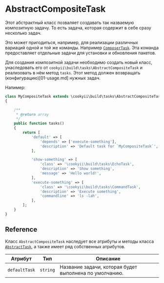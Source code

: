 AbstractCompositeTask
=====================

Этот абстрактный класс позваляет создавать так назваемую композитную задачу.
То есть задача, которая содержит в себе сразу несколько задач.

Это может пригодиться, например, для реализации различных вариаций одной и той же команды.
Например [`ComposerTask`][]. Эта команда предоставляет отдельные задачи для установки и обновления пакетов.

Для создания композитной задачи необходимо создать новый класс, унаследовать его от `cookyii\build\tasks\AbstractCompositeTask`
и реализовать в нём метод `tasks`. Этот метод должен возвращать (конфигурацию)[01-usage.md] нужных задач.

Напимер:
```php
class MyCompositeTask extends \cookyii\build\tasks\AbstractCompositeTask
{

    /**
     * @return array
     */
    public function tasks()
    {
        return [
            'default' => [
                'depends' => ['execute-something'],
                'description' => 'Default task for `MyCompositeTask`',
            ],

            'show-something' => [
                'class' => '\cookyii\build\tasks\EchoTask',
                'description' => 'Show something',
                'message' => 'Hello world!',
            ],
            'execute-something' => [
                'class' => '\cookyii\build\tasks\CommandTask',
                'description' => 'Execute something',
                'commandline' => 'ls -lah',
            ],
        ];
    }
}
```

Reference
---------

Класс `AbstractCompositeTask` наследует все атрибуты и методы класса [`AbstractTask`][], а также имеет ряд собственных атрибутов.

| Атрибут | Тип | Описание | 
| ------- | --- | -------- |
| `defaultTask` | `string` | Название задачи, которая будет выполнена по умолчанию. |

[`AbstractTask`]: 02-reference-abstract-task.md
[`ComposerTask`]: 02-reference-task-composer.md